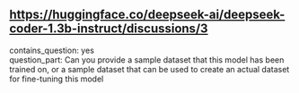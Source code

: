 ## https://huggingface.co/deepseek-ai/deepseek-coder-1.3b-instruct/discussions/3

contains_question: yes  
question_part: Can you provide a sample dataset that this model has been trained on, or a sample dataset that can be used to create an actual dataset for fine-tuning this model
